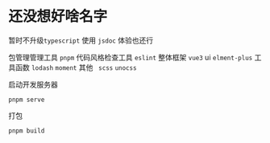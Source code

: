 # 还没想好啥名字
暂时不升级`typescript` 使用 `jsdoc` 体验也还行

包管理管理工具 `pnpm`
代码风格检查工具 `eslint`
整体框架 `vue3`
ui `elment-plus`
工具函数 `lodash` `moment`
其他 ` scss` `unocss`

启动开发服务器
```
pnpm serve
```

打包
```
pnpm build
```
